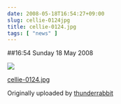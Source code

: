 ```yaml
---
date: 2008-05-18T16:54:27+09:00
slug: cellie-0124jpg
title: cellie-0124.jpg
tags: [ "news" ]
---
```


##16:54 Sunday 18 May 2008


[![](http://farm4.static.flickr.com/3097/2501554962_1381f39abc.jpg)](http://www.flickr.com/photos/thunderrabbit/2501554962/)
  


[cellie-0124.jpg](http://www.flickr.com/photos/thunderrabbit/2501554962/)
  

Originally uploaded by [thunderrabbit](http://www.flickr.com/people/thunderrabbit/)





  

